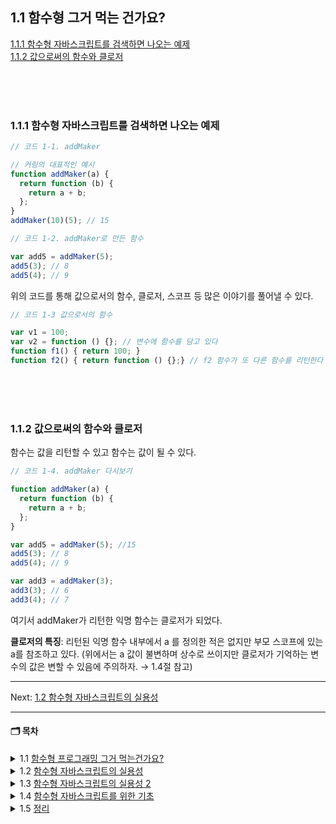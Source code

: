 <div id="1-1"></div>

## 1.1 함수형 그거 먹는 건가요?


[1.1.1 함수형 자바스크립트를 검색하면 나오는 예제](#1-1-1)<br/>
[1.1.2 값으로써의 함수와 클로저](#1-1-2)<br/>

<br/>
<br/>
<br/>

<div id="1-1-1"></div>

### 1.1.1 함수형 자바스크립트를 검색하면 나오는 예제

```javascript
// 코드 1-1. addMaker

// 커링의 대표적인 예시
function addMaker(a) {
  return function (b) {
    return a + b;
  };
}
addMaker(10)(5); // 15
```

```javascript
// 코드 1-2. addMaker로 만든 함수

var add5 = addMaker(5);
add5(3); // 8
add5(4); // 9
```

위의 코드를 통해 값으로서의 함수, 클로저, 스코프 등 많은 이야기를 풀어낼 수 있다.

```javascript
// 코드 1-3 값으로서의 함수

var v1 = 100;
var v2 = function () {}; // 변수에 함수를 담고 있다
function f1() { return 100; }
function f2() { return function () {};} // f2 함수가 또 다른 함수를 리턴한다

```

<br/>
<br/>
<br/>

<div id="1-1-2"></div>

### 1.1.2 값으로써의 함수와 클로저


함수는 값을 리턴할 수 있고 함수는 값이 될 수 있다.

```javascript
// 코드 1-4. addMaker 다시보기

function addMaker(a) {
  return function (b) {
    return a + b;
  };
}

var add5 = addMaker(5); //15
add5(3); // 8
add5(4); // 9

var add3 = addMaker(3);
add3(3); // 6
add3(4); // 7
```


여기서 addMaker가 리턴한 익명 함수는 클로저가 되었다.

**클로저의 특징**: 리턴된 익명 함수 내부에서 a 를 정의한 적은 없지만 부모 스코프에 있는 a를 참조하고 있다.  (위에서는 a 값이 불변하며 상수로 쓰이지만 클로저가 기억하는 변수의 값은 변할 수 있음에 주의하자. → 1.4절 참고)
<br/>

---

Next: [1.2 함수형 자바스크립트의 실용성](../1-2/README.md)

---

#### 🗂 목차

<details>
<!-- <summary>1.1 <a href="1-1/README.md">함수형 프로그래밍 그거 먹는건가요?</a></summary>  -->
<summary>1.1 <a href="/bravacoreana/chapter-01/1-1/README.md">함수형 프로그래밍 그거 먹는건가요?</a></summary>
<div markdown="1">
&nbsp&nbsp&nbsp&nbsp 1.1.1 함수형 자바스크립트를 검색하면 나오는 예제<br/>
&nbsp&nbsp&nbsp&nbsp 1.1.2 값으로써의 함수와 클로저<br/>
</div>
</details>

<details>
<summary>1.2 <a href="/bravacoreana/chapter-01/1-2/README.md">함수형 자바스크립트의 실용성</a> </summary>
<div markdown="1">
&nbsp&nbsp&nbsp&nbsp 1.2.1 회원 목록 중 여러 명 찾기<br/>
&nbsp&nbsp&nbsp&nbsp 1.2.2 for에서 filter로, if에서 predicate로<br/>
&nbsp&nbsp&nbsp&nbsp 1.2.3 함수형 프로그래밍 관점으로  filter 보기<br/>
&nbsp&nbsp&nbsp&nbsp 1.2.4 map 함수<br/>
&nbsp&nbsp&nbsp&nbsp 1.2.5 실행 결과로 바로 실행하기<br/>
&nbsp&nbsp&nbsp&nbsp 1.2.6 함수를 값으로 다룬 예제의 필요성<br/>
</div>
</details>

<details>
<summary>1.3 <a href="/bravacoreana/chapter-01/1-3/README.md">함수형 자바스크립트의 실용성 2</a></summary>
<div markdown="1">
&nbsp&nbsp&nbsp&nbsp 1.3.1 회원 목록 중 한 명 찾기<br/>
&nbsp&nbsp&nbsp&nbsp 1.3.2 값에서 함수로<br/>
&nbsp&nbsp&nbsp&nbsp 1.3.3 함수를 만드는 함수와 find, filter 조합하기<br/>
&nbsp&nbsp&nbsp&nbsp 1.3.4 고차 함수<br/>
&nbsp&nbsp&nbsp&nbsp 1.3.5 function identity(v) {return v;}, 이건 어디다 쓰는거지?<br/>
&nbsp&nbsp&nbsp&nbsp 1.3.6 연산자 대신 함수로<br/>
&nbsp&nbsp&nbsp&nbsp 1.3.7 함수 합성<br/>
</div>
</details>

<details>
<summary>1.4 <a href="/bravacoreana/chapter-01/1-4/README.md">함수형 자바스크립트를 위한 기초</a></summary>
<div markdown="1">
&nbsp&nbsp&nbsp&nbsp 1.4.1 일급 함수<br/>
&nbsp&nbsp&nbsp&nbsp 1.4.2 클로저<br/>
&nbsp&nbsp&nbsp&nbsp 1.4.3 클로저의 실용 사례<br/>
&nbsp&nbsp&nbsp&nbsp 1.4.4 클로저를 많이 사용하라!<br/>
&nbsp&nbsp&nbsp&nbsp 1.4.5 고차 함수<br/>
&nbsp&nbsp&nbsp&nbsp 1.4.6 콜백 함수라 잘못 불리는 보조 함수<br/>
&nbsp&nbsp&nbsp&nbsp 1.4.7 함수를 리턴하는 함수와 부분 적용<br/>
</div>
</details>

<details>
<summary>1.5 <a href="/bravacoreana/chapter-01/1-5/README.md">정리</a></summary>
<div markdown="1">
</div>
</details>
